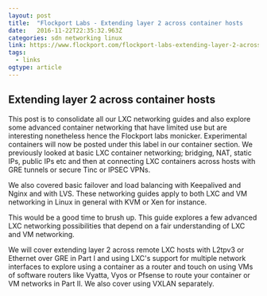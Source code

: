 ```yaml
---
layout: post
title:  "Flockport Labs - Extending layer 2 across container hosts        "
date:   2016-11-22T22:35:32.963Z
categories: sdn networking linux
link: https://www.flockport.com/flockport-labs-extending-layer-2-across-container-hosts/
tags:
  - links
ogtype: article
---
```


## Extending layer 2 across container hosts

This post is to consolidate all our LXC networking guides and also explore some advanced container networking that have limited use but are interesting nonetheless hence the Flockport labs monicker. Experimental containers will now be posted under this label in our container section.
We previously looked at basic LXC container networking; bridging, NAT, static IPs, public IPs etc and then at connecting LXC containers across hosts with GRE tunnels or secure Tinc or IPSEC VPNs.

We also covered basic failover and load balancing with Keepalived and Nginx and with LVS. These networking guides apply to both LXC and VM networking in Linux in general with KVM or Xen for instance.

This would be a good time to brush up. This guide explores a few advanced LXC networking possibilities that depend on a fair understanding of LXC and VM networking.

We will cover extending layer 2 across remote LXC hosts with L2tpv3 or Ethernet over GRE in Part I and using LXC's support for multiple network interfaces to explore using a container as a router and touch on using VMs of software routers like Vyatta, Vyos or Pfsense to route your container or VM networks in Part II. We also cover using VXLAN separately.
